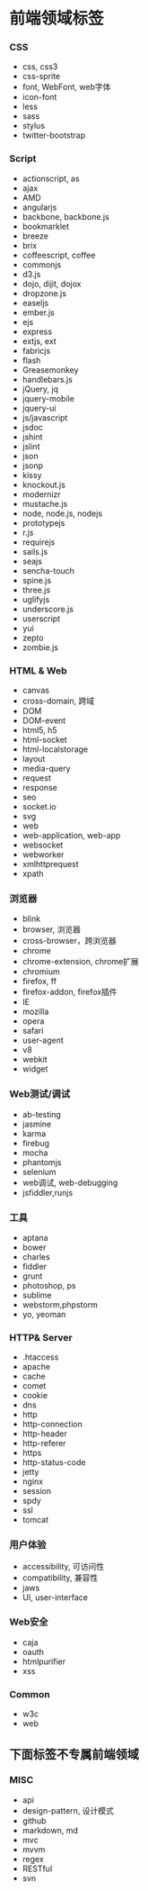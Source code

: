 # 前端领域标签

### CSS

* css, css3
* css-sprite
* font, WebFont, web字体
* icon-font
* less
* sass
* stylus
* twitter-bootstrap


### Script

* actionscript, as
* ajax
* AMD
* angularjs
* backbone, backbone.js
* bookmarklet
* breeze
* brix
* coffeescript, coffee
* commonjs
* d3.js
* dojo, dijit, dojox
* dropzone.js
* easeljs
* ember.js
* ejs
* express
* extjs, ext
* fabricjs
* flash
* Greasemonkey
* handlebars.js
* jQuery, jq
* jquery-mobile
* jquery-ui
* js/javascript
* jsdoc
* jshint
* jslint
* json
* jsonp
* kissy
* knockout.js
* modernizr
* mustache.js
* node, node.js, nodejs
* prototypejs
* r.js
* requirejs
* sails.js
* seajs
* sencha-touch
* spine.js
* three.js
* uglifyjs
* underscore.js
* userscript
* yui
* zepto
* zombie.js


### HTML & Web

* canvas
* cross-domain, 跨域
* DOM
* DOM-event
* html5, h5
* html-socket
* html-localstorage
* layout
* media-query
* request
* response
* seo
* socket.io
* svg
* web
* web-application, web-app
* websocket
* webworker
* xmlhttprequest
* xpath


### 浏览器

* blink
* browser, 浏览器
* cross-browser，跨浏览器
* chrome
* chrome-extension, chrome扩展
* chromium
* firefox, ff
* firefox-addon, firefox插件
* IE
* mozilla
* opera
* safari
* user-agent
* v8
* webkit
* widget


### Web测试/调试

* ab-testing
* jasmine
* karma
* firebug
* mocha
* phantomjs
* selenium
* web调试, web-debugging
* jsfiddler,runjs


### 工具

* aptana
* bower
* charles
* fiddler
* grunt
* photoshop, ps
* sublime
* webstorm,phpstorm
* yo, yeoman


### HTTP& Server

* .htaccess
* apache
* cache
* comet
* cookie
* dns
* http
* http-connection
* http-header
* http-referer
* https
* http-status-code
* jetty
* nginx
* session
* spdy
* ssl
* tomcat


### 用户体验

* accessibility, 可访问性
* compatibility, 兼容性
* jaws
* UI, user-interface


### Web安全

* caja
* oauth
* htmlpurifier
* xss


### Common

* w3c
* web



下面标签不专属前端领域
---

### MISC

* api
* design-pattern, 设计模式
* github
* markdown, md
* mvc
* mvvm
* regex
* RESTful
* svn

